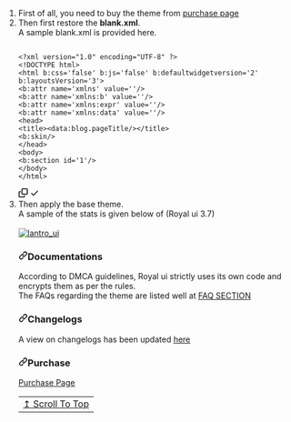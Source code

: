 <ol dir="auto">
<li> First of all, you need to buy the theme from <a href="https://www.buymeacoffee.com/itztxs/e/133988?from_page=home" rel="nofollow">purchase page</a>
</li><li> Then first restore the <strong>blank.xml</strong>. <br>
A sample blank.xml is provided here.
<div class="snippet-clipboard-content notranslate position-relative overflow-auto"><pre class="notranslate"><code>
&lt;?xml version="1.0" encoding="UTF-8" ?&gt;
&lt;!DOCTYPE html&gt;
&lt;html b:css='false' b:js='false' b:defaultwidgetversion='2' b:layoutsVersion='3'&gt;
&lt;b:attr name='xmlns' value=''/&gt;
&lt;b:attr name='xmlns:b' value=''/&gt;
&lt;b:attr name='xmlns:expr' value=''/&gt;
&lt;b:attr name='xmlns:data' value=''/&gt;
&lt;head&gt;
&lt;title&gt;&lt;data:blog.pageTitle/&gt;&lt;/title&gt;
&lt;b:skin/&gt;
&lt;/head&gt;
&lt;body&gt;
&lt;b:section id='1'/&gt;
&lt;/body&gt;
&lt;/html&gt;
</code></pre><div class="zeroclipboard-container position-absolute right-0 top-0">
    <clipboard-copy aria-label="Copy" class="ClipboardButton btn js-clipboard-copy m-2 p-0 tooltipped-no-delay" data-copy-feedback="Copied!" data-tooltip-direction="w" value="
<?xml version=&quot;1.0&quot; encoding=&quot;UTF-8&quot; ?>
<!DOCTYPE html>
<html b:css='false' b:js='false' b:defaultwidgetversion='2' b:layoutsVersion='3'>
<b:attr name='xmlns' value=''/>
<b:attr name='xmlns:b' value=''/>
<b:attr name='xmlns:expr' value=''/>
<b:attr name='xmlns:data' value=''/>
<head>
<title><data:blog.pageTitle/></title>
<b:skin/>
</head>
<body>
<b:section id='1'/>
</body>
</html>" tabindex="0" role="button">
      <svg aria-hidden="true" height="16" viewBox="0 0 16 16" version="1.1" width="16" data-view-component="true" class="octicon octicon-copy js-clipboard-copy-icon m-2">
    <path d="M0 6.75C0 5.784.784 5 1.75 5h1.5a.75.75 0 0 1 0 1.5h-1.5a.25.25 0 0 0-.25.25v7.5c0 .138.112.25.25.25h7.5a.25.25 0 0 0 .25-.25v-1.5a.75.75 0 0 1 1.5 0v1.5A1.75 1.75 0 0 1 9.25 16h-7.5A1.75 1.75 0 0 1 0 14.25Z"></path><path d="M5 1.75C5 .784 5.784 0 6.75 0h7.5C15.216 0 16 .784 16 1.75v7.5A1.75 1.75 0 0 1 14.25 11h-7.5A1.75 1.75 0 0 1 5 9.25Zm1.75-.25a.25.25 0 0 0-.25.25v7.5c0 .138.112.25.25.25h7.5a.25.25 0 0 0 .25-.25v-7.5a.25.25 0 0 0-.25-.25Z"></path>
</svg>
      <svg aria-hidden="true" height="16" viewBox="0 0 16 16" version="1.1" width="16" data-view-component="true" class="octicon octicon-check js-clipboard-check-icon color-fg-success d-none m-2">
    <path d="M13.78 4.22a.75.75 0 0 1 0 1.06l-7.25 7.25a.75.75 0 0 1-1.06 0L2.22 9.28a.751.751 0 0 1 .018-1.042.751.751 0 0 1 1.042-.018L6 10.94l6.72-6.72a.75.75 0 0 1 1.06 0Z"></path>
</svg>
    </clipboard-copy>
  </div></div>
</li><li> Then apply the base theme. <br>
  A sample of the stats is given below of (Royal ui 3.7) <br> <br>
  <a target="_blank" rel="noopener noreferrer nofollow" href="https://camo.githubusercontent.com/2009fa8c765ca09bdd92cb2d01978ba8e4ba911ad85added6fcf8f26a142d02b/68747470733a2f2f67726170682e6f72672f66696c652f3066643233373138303863653137643535313035612e6a7067"><img src="https://camo.githubusercontent.com/2009fa8c765ca09bdd92cb2d01978ba8e4ba911ad85added6fcf8f26a142d02b/68747470733a2f2f67726170682e6f72672f66696c652f3066643233373138303863653137643535313035612e6a7067" alt="lantro_ui" data-canonical-src="https://graph.org/file/0fd2371808ce17d55105a.jpg" style="max-width: 100%;"></a>
<h3 tabindex="-1" dir="auto"><a id="user-content-documentations" class="anchor" aria-hidden="true" href="#documentations"><svg class="octicon octicon-link" viewBox="0 0 16 16" version="1.1" width="16" height="16" aria-hidden="true"><path d="m7.775 3.275 1.25-1.25a3.5 3.5 0 1 1 4.95 4.95l-2.5 2.5a3.5 3.5 0 0 1-4.95 0 .751.751 0 0 1 .018-1.042.751.751 0 0 1 1.042-.018 1.998 1.998 0 0 0 2.83 0l2.5-2.5a2.002 2.002 0 0 0-2.83-2.83l-1.25 1.25a.751.751 0 0 1-1.042-.018.751.751 0 0 1-.018-1.042Zm-4.69 9.64a1.998 1.998 0 0 0 2.83 0l1.25-1.25a.751.751 0 0 1 1.042.018.751.751 0 0 1 .018 1.042l-1.25 1.25a3.5 3.5 0 1 1-4.95-4.95l2.5-2.5a3.5 3.5 0 0 1 4.95 0 .751.751 0 0 1-.018 1.042.751.751 0 0 1-1.042.018 1.998 1.998 0 0 0-2.83 0l-2.5 2.5a1.998 1.998 0 0 0 0 2.83Z"></path></svg></a>Documentations</h3>
<p dir="auto">According to DMCA guidelines, Royal ui strictly uses its own code and encrypts them as per the rules. <br>
The FAQs regarding the theme are listed well at <a href="https://www.buymeacoffee.com/itztxs/e/133988?from_page=home" rel="nofollow">FAQ SECTION</a> <br></p>
<h3 tabindex="-1" dir="auto"><a id="user-content-changelogs" class="anchor" aria-hidden="true" href="#changelogs"><svg class="octicon octicon-link" viewBox="0 0 16 16" version="1.1" width="16" height="16" aria-hidden="true"><path d="m7.775 3.275 1.25-1.25a3.5 3.5 0 1 1 4.95 4.95l-2.5 2.5a3.5 3.5 0 0 1-4.95 0 .751.751 0 0 1 .018-1.042.751.751 0 0 1 1.042-.018 1.998 1.998 0 0 0 2.83 0l2.5-2.5a2.002 2.002 0 0 0-2.83-2.83l-1.25 1.25a.751.751 0 0 1-1.042-.018.751.751 0 0 1-.018-1.042Zm-4.69 9.64a1.998 1.998 0 0 0 2.83 0l1.25-1.25a.751.751 0 0 1 1.042.018.751.751 0 0 1 .018 1.042l-1.25 1.25a3.5 3.5 0 1 1-4.95-4.95l2.5-2.5a3.5 3.5 0 0 1 4.95 0 .751.751 0 0 1-.018 1.042.751.751 0 0 1-1.042.018 1.998 1.998 0 0 0-2.83 0l-2.5 2.5a1.998 1.998 0 0 0 0 2.83Z"></path></svg></a>Changelogs</h3>
<p dir="auto">A view on changelogs has been updated <a href="docs.royal-ui.xyz" rel="nofollow">here</a></p>
<h3 tabindex="-1" dir="auto"><a id="user-content-purchase" class="anchor" aria-hidden="true" href="#purchase"><svg class="octicon octicon-link" viewBox="0 0 16 16" version="1.1" width="16" height="16" aria-hidden="true"><path d="m7.775 3.275 1.25-1.25a3.5 3.5 0 1 1 4.95 4.95l-2.5 2.5a3.5 3.5 0 0 1-4.95 0 .751.751 0 0 1 .018-1.042.751.751 0 0 1 1.042-.018 1.998 1.998 0 0 0 2.83 0l2.5-2.5a2.002 2.002 0 0 0-2.83-2.83l-1.25 1.25a.751.751 0 0 1-1.042-.018.751.751 0 0 1-.018-1.042Zm-4.69 9.64a1.998 1.998 0 0 0 2.83 0l1.25-1.25a.751.751 0 0 1 1.042.018.751.751 0 0 1 .018 1.042l-1.25 1.25a3.5 3.5 0 1 1-4.95-4.95l2.5-2.5a3.5 3.5 0 0 1 4.95 0 .751.751 0 0 1-.018 1.042.751.751 0 0 1-1.042.018 1.998 1.998 0 0 0-2.83 0l-2.5 2.5a1.998 1.998 0 0 0 0 2.83Z"></path></svg></a>Purchase</h3>
<p dir="auto"><a href="https://www.buymeacoffee.com/itztxs/e/133988?from_page=home" rel="nofollow">Purchase Page</a></p>
<div align="right" dir="auto">
<table><tbody><tr><td>
<a href="#start-of-content">↥ Scroll To Top</a>
</td></tr></tbody></table>
</div>
</li></ol>
